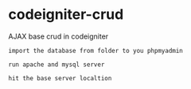 # codeigniter-crud
AJAX base crud in codeigniter 

```import the database from folder to you phpmyadmin```

```run apache and mysql server```

```hit the base server localtion```
